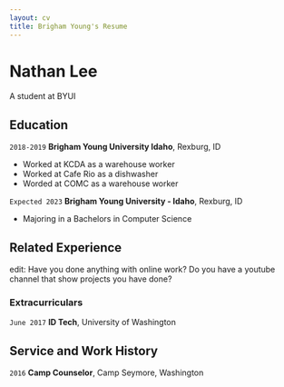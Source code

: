 ```yaml
---
layout: cv
title: Brigham Young's Resume
---
```

# Nathan Lee
A student at BYUI

## Education

`2018-2019`
__Brigham Young University Idaho__, Rexburg, ID

- Worked at KCDA as a warehouse worker
- Worked at Cafe Rio as a dishwasher
- Worded at COMC as a warehouse worker

`Expected 2023`
__Brigham Young University - Idaho__, Rexburg, ID

- Majoring in a Bachelors in Computer Science


## Related Experience

edit: Have you done anything with online work? 
Do you have a youtube channel that show projects you have done?

### Extracurriculars

`June 2017`
__ID Tech__, University of Washington


## Service and Work History

`2016`
__Camp Counselor__, Camp Seymore, Washington

<!-- ### Footer

Last updated: May 2013 -->



